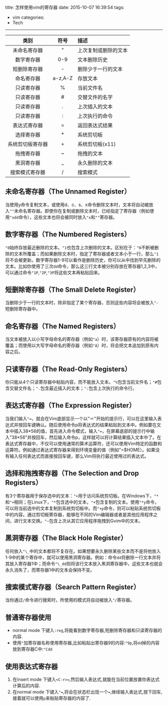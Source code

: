 title: 怎样使用vim的寄存器
date: 2015-10-07 16:39:54
tags:
- vim
categories:
- Tech

---
|类别|符号|描述|
|:---:|:---:|:---|
|未命名寄存器|"|上次复制或删除的文本|
|数字寄存器|0-9|文本删除历史|
|短删除寄存器|-|删除少于一行的文本|
|命名寄存器|a-z,A-Z|存放文本|
|只读寄存器|%|当前文件名|
|只读寄存器|#|交替文件的名字|
|只读寄存器|.|上次插入的文本|
|只读寄存器|:|上次执行的命令|
|表达式寄存器|=|返回表达式结果|
|选择寄存器|\*|系统剪切板|
|系统剪切板寄存器|+|系统剪切板(x11)|
|拖拽寄存器|~|拖拽的文本|
|黑洞寄存器|\_|永久删除的文本|
|搜索模式寄存器|/|搜索模式|
<!--more-->
## 未命名寄存器（The Unnamed Register）
当使用y命令复制文本，或使用d、c、s、x命令删除文本时，文本将自动被放入`""`未命名寄存器。即使你在复制或删除文本时，已经指定了寄存器（例如使用`"xdd`命令），这些文本也将会被同时放入`"x`和`""`寄存器。
## 数字寄存器（The Numbered Registers） 
`"0`始终存放最近删除的文本。`"1`也包含上次删除的文本。区别在于：`"0`不断被删除的文本所覆盖；而如果删除文本时，指定了寄存器或者文本小于一行，那么`"1`将不会被更新。数字寄存器1-9可以看作是删除历史，你可以从中找到早先删除的文本。比如你使用了三次`dd`命令，那么这三行文本被分别存放在寄存器1,2,3中，可以通过命令`"1P`,`"2P`,`"3P`将这些文本再粘贴回来。
## 短删除寄存器（The Small Delete Register）
当删除少于一行的文本时，除非指定了某个寄存器，否则这些内容将会被放入`"-`短删除寄存器中。
## 命名寄存器（The Named Registers）
当文本被放入以小写字母命名的寄存器（例如`"a`）时，该寄存器原有的内容将被覆盖；而使用以大写字母命名的寄存器（例如`"A`）时，将会把文本追加到原有内容之后。
## 只读寄存器（The Read-Only Registers）
你只能从4个只读寄存器中粘贴内容，而不能放入文本。`"%`包含当前文件名；`"#`包含交替文件名；`".`包含最近插入的文本；`":`包含上次执行的命令行。
## 表达式寄存器（The Expression Register）
当我们输入`"=`，就会在Vim底部显示一个以"＝"开始的提示行，可以在这里输入表达式并按回车键确认。随后使用命令p将表达式的结果粘贴到文本中。例如要在文本中插入38\*56的值，首先进入命令模式，输入`"=`，在屏幕底部的提示行中输入"38\*56"并按回车，然后输入命令p，这样就可以将计算结果插入文本中了。在表达式寄存器中，不仅可以使用通常的算术运算符，还可以使用Vim特定的函数和运算符。例如通过表达式寄存器来得到环境变量的值（例如"=$HOME）。如果没有输入任何表达式而直接按回车键，那么Vim将执行最近使用过的表达式。
## 选择和拖拽寄存器（The Selection and Drop Registers）
有3个寄存器用于保存选中的文本：`"+`用于访问系统剪切板。在Windows下，`"*`和`"+`相同；在Linux下，`"*`包含选中的文本，`"+`包含复制的文本。使用`"*y`命令，可以将当前选中的文本复制到系统剪切板中。而`"+p`命令，则可以粘贴系统剪切板中的内容。通过剪切板寄存器，能够在不同的Vim编辑器或者是其他应用程序之间，进行文本交换。`"~`包含上次从其它应用程序拖拽到Gvim中的文本。
## 黑洞寄存器（The Black Hole Register）
任何放入`"\_`中的文本都将不复存在。如果想要永久删除某些文本而不是将他放入1-9中的某个寄存中，就可以使用黑洞寄存器。例如：命令`dd`将删除一行文本并将其放入寄存器1中；而命令`"\_dd`则将该行文本放入黑洞寄存器中，这些文本也就会永久消失了，而寄存器1中的文本会保持不变。
## 搜索模式寄存器（Search Pattern Register）
当你通过`/`命令进行搜索时，所使用的模式将自动被放入`"/`寄存器。
## 普通寄存器使用
* normal mode 下键入`:reg`,将能看到数字寄存器,短删除寄存器和只读寄存器的内容.
* 使用`"`加寄存器名称使用寄存器,比如粘贴出寄存器9的内容:`"9p`,将`dd`掉的内容放到寄存器C中:`"Cdd`

## 使用表达式寄存器
1. 在insert mode 下键入`<C-r>=`,然后输入表达式,就能在当前位置放置你表达式计算后的内容.
2. 在normal mode 下键入`"=`,将会在状态栏出现一个`=`,继续输入表达式,按下回车,接着就可以使用`p`来粘贴寄存器的内容了.
